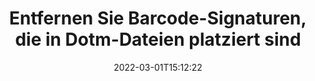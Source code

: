 ---
############################# Static ############################
layout: "auto-gen-signature"
date: 2022-03-01T15:12:22
draft: false
operation: Delete
signaturetype: Barcode
fileformat: Dotm
productName: .NET
lang: de
productCode: net
otherformats: pdf doc docx docm dot dotm dotx odt ott rtf xls xlsx xlsm xlsb csv ods ots xltx xltm ppt pptx pps ppsx odp otp potx potm pptm ppsm
breadcrumb: Put Barcode signature on Dotm for C#

############################# Head ############################
head_title: "Löschen Sie Barcode-Signaturen aus Dotm-Dateien über C#"
head_description: "Das Löschen bestimmter Barcode-Signaturen aus signierten Dotm-Dokumenten kann einfach mit dem kurzen .NET-Code durchgeführt werden."

############################# Header ############################
title: "Entfernen Sie Barcode-Signaturen, die in Dotm-Dateien platziert sind"
description: "Löschen Sie verschiedene Barcode-Signaturen aus Dotm-Dokumenten. Das Entfernen von Barcode-Signaturen erfordert einfachen C#-Code."
bg_image: "https://cms.admin.containerize.com/templates/aspose/App_Themes/V3/images/bg/header1.png"
bg_overlay: false
button:
    enable: true

############################# SubMenu ############################
submenu:
    enable: true

    left:
        img_alt: "GroupDocs.Signature for .NET"
        image: "https://cms.admin.containerize.com/templates/groupdocs/images/product-logos/90x90-noborder/groupdocs-signature-net.png"
        product: "GroupDocs.Signature"
        platform: ".NET"



############################# About ############################
about:
    enable: true
    title: "Informieren Sie sich über GroupDocs.Signature for .NET-API-Funktionen"
    content: |
        [GroupDocs.Signature for .NET](https://products.groupdocs.com/signature/net/) API bietet viele Möglichkeiten, Ihre Dokumente mit elektronischen Signaturen zu verarbeiten. Digitale Signaturen wie Texte, Bilder, digitale Zertifikate, Barcodes, QR-Codes, Stempel oder Metadaten sind verfügbar. Kunden haben die Möglichkeit, digitale Signaturen in PDFs, MS Word-Dokumenten, MS Excel-Arbeitsmappen, MS PowerPoint-Präsentationen, Adobe Photoshop-Dateien und verschiedenen Bildformaten hinzuzufügen, zu löschen, zu aktualisieren, zu überprüfen oder zu durchsuchen. Eine große Anzahl nützlicher Funktionen und Einstellungen werden bereitgestellt.
    

############################# Steps ############################
steps:
    enable: true
    title_left: "So entfernen Sie Barcode-Signaturen aus Ihrem Dotm-Dokument"
    content_left: |
        [GroupDocs.Signature for .NET](https://products.groupdocs.com/signature/net/) bietet eine nützliche Funktion zum Löschen von Dotm-Dokumenten von Barcode-Signaturen mit ein paar Codezeilen.
        
        * Instanziieren Sie zunächst das Signaturobjekt, das den Pfad zu Ihrem Dokument als Konstruktorparameter übergibt.
        * Erstellen Sie dann ein geeignetes Signaturobjekt und richten Sie seine eindeutige Kennung ein.
        * Rufen Sie danach die Delete-Methode auf und übergeben Sie das Signaturobjekt, das gelöscht werden muss.
        * Schließlich resultieren Prozessoperationen.

    title_right: "System Requirements"
    content_right: |
        GroupDocs.Signature for .NET werden auf allen wichtigen Plattformen und Betriebssystemen unterstützt. Bevor Sie den folgenden Code ausführen, stellen Sie bitte sicher, dass die folgenden Voraussetzungen auf Ihrem System installiert sind.

        * Betriebssysteme: Microsoft Windows, Linux, MacOS
        * Entwicklungsumgebungen: Microsoft Visual Studio, Xamarin, MonoDevelop
        * Frameworks: .NET Framework, .NET Standard, .NET Core, Mono
        * Laden Sie die neueste Version von GroupDocs.Signature for .NET von [Nuget](https://www.nuget.org/packages/groupdocs.signature) herunter
         
    code: |
        ```csharp    
                
        // Set up input Dotm file
        string filePath = "input.dotm";

        // Instantiate Signature for input file
        using (GroupDocs.Signature.Signature signature = new GroupDocs.Signature.Signature(filePath))
        {
                // Id of signature which is supposed to be deleted
                // such Id may be obtained as result of search operation
                string id = "07f83369-318b-41ad-a843-732417b912c2";

                // provide signature features to delete
                // set up particular signature id
                BarcodeSignature signatureToDelete = new BarcodeSignature(id);

                // delete signature
                bool deleteResult = signature.Delete(signatureToDelete);

                // process deletion result
                if (deleteResult)
                {
                    Console.WriteLine("Signature was deleted successfully!");
                }
        }
        ```

############################# Demos ############################
demos:
    enable: true
    title: "Signieren mit Barcode-Signaturen Live-Demo"
    content: |
       Fügen Sie jetzt verschiedene elektronische Signaturen zur Datei Dotm hinzu, indem Sie die Website [GroupDocs.Signature App](https://products.groupdocs.app/signature/family) besuchen.          

############################# More Formats ############################
more_formats:
    enable: true
    title: "Löschen Sie Ihre Barcode-Signaturen mit C#"
    content: |
        "Löschung von E-Signaturen, die verschiedenen Dokumentenformaten hinzugefügt wurden. Entfernen Sie Signaturen schnell ohne zusätzlichen Code."
    format: 
       
       
back_to_top:
    enable: true
---